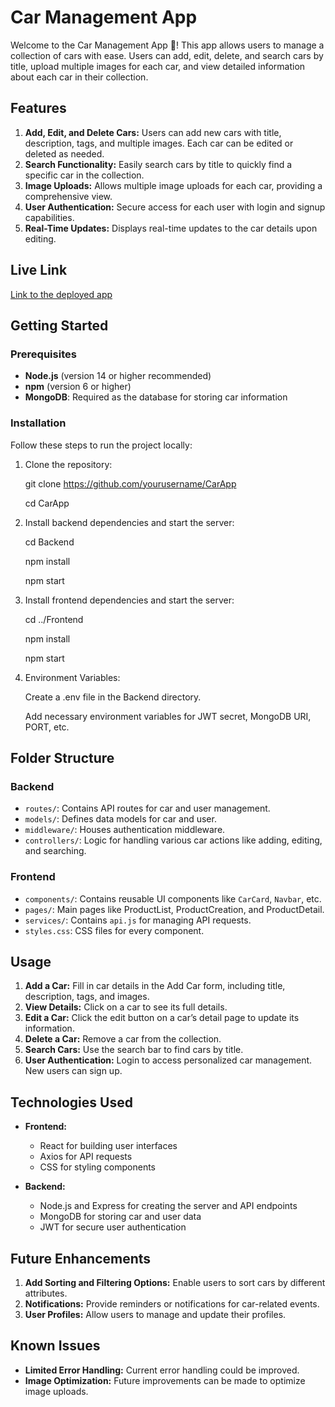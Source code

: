 # Car Management App

Welcome to the Car Management App 🚗! This app allows users to manage a collection of cars with ease. Users can add, edit, delete, and search cars by title, upload multiple images for each car, and view detailed information about each car in their collection.

## Features

1. **Add, Edit, and Delete Cars:** Users can add new cars with title, description, tags, and multiple images. Each car can be edited or deleted as needed.
2. **Search Functionality:** Easily search cars by title to quickly find a specific car in the collection.
3. **Image Uploads:** Allows multiple image uploads for each car, providing a comprehensive view.
4. **User Authentication:** Secure access for each user with login and signup capabilities.
5. **Real-Time Updates:** Displays real-time updates to the car details upon editing.

## Live Link
[Link to the deployed app]()

## Getting Started

### Prerequisites

- **Node.js** (version 14 or higher recommended)
- **npm** (version 6 or higher)
- **MongoDB**: Required as the database for storing car information

### Installation

Follow these steps to run the project locally:

1. Clone the repository:

   git clone https://github.com/yourusername/CarApp 

   cd CarApp

3. Install backend dependencies and start the server:

   cd Backend

   npm install

   npm start

5. Install frontend dependencies and start the server:

   cd ../Frontend

   npm install

   npm start

7. Environment Variables:

   Create a .env file in the Backend directory.

   Add necessary environment variables for JWT secret, MongoDB URI, PORT, etc.
   



## Folder Structure

### Backend
- `routes/`: Contains API routes for car and user management.
- `models/`: Defines data models for car and user.
- `middleware/`: Houses authentication middleware.
- `controllers/`: Logic for handling various car actions like adding, editing, and searching.

### Frontend
- `components/`: Contains reusable UI components like `CarCard`, `Navbar`, etc.
- `pages/`: Main pages like ProductList, ProductCreation, and ProductDetail.
- `services/`: Contains `api.js` for managing API requests.
- `styles.css`: CSS files for every component.

## Usage

1. **Add a Car:** Fill in car details in the Add Car form, including title, description, tags, and images.
2. **View Details:** Click on a car to see its full details.
3. **Edit a Car:** Click the edit button on a car’s detail page to update its information.
4. **Delete a Car:** Remove a car from the collection.
5. **Search Cars:** Use the search bar to find cars by title.
6. **User Authentication:** Login to access personalized car management. New users can sign up.

## Technologies Used

- **Frontend:** 
  - React for building user interfaces
  - Axios for API requests
  - CSS for styling components

- **Backend:**
  - Node.js and Express for creating the server and API endpoints
  - MongoDB for storing car and user data
  - JWT for secure user authentication

## Future Enhancements

1. **Add Sorting and Filtering Options:** Enable users to sort cars by different attributes.
2. **Notifications:** Provide reminders or notifications for car-related events.
3. **User Profiles:** Allow users to manage and update their profiles.

## Known Issues

- **Limited Error Handling:** Current error handling could be improved.
- **Image Optimization:** Future improvements can be made to optimize image uploads.
